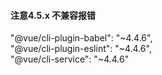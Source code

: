 
#### 注意4.5.x 不兼容报错
"@vue/cli-plugin-babel": "~4.4.6",  
"@vue/cli-plugin-eslint": "~4.4.6",  
"@vue/cli-service": "~4.4.6"
